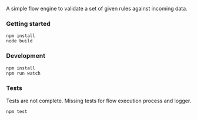 A simple flow engine to validate a set of given rules against incoming data.

### Getting started
```
npm install
node build
```

### Development
```
npm install
npm run watch
```

### Tests
Tests are not complete. Missing tests for flow execution process and logger.
```
npm test
```
